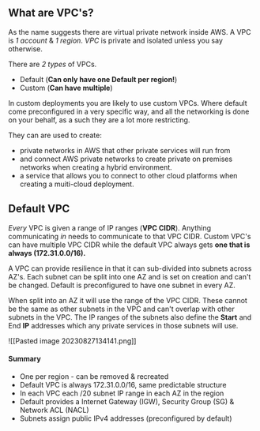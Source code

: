 ## What are VPC's?

As the name suggests there are virtual private network inside AWS. A VPC is *1 account* & *1 region*.
*VPC* is private and isolated unless you say otherwise. 

There are *2 types* of VPCs.

- Default  (**Can only have one Default per region!**)
- Custom (**Can have multiple**)

In custom deployments you are likely to use custom VPCs. Where default come preconfigured in a very specific way, and all the networking is done on your behalf, as a such they are a lot more restricting.

They can are used to create:

- private networks in AWS that other private services will run from
- and connect AWS private networks to create private on premises networks when creating a hybrid environment. 
- a service that allows you to connect to other cloud platforms when creating a muiti-cloud deployment.

## Default VPC

*Every* VPC is given a range of IP ranges (**VPC CIDR**). Anything communicating *in* needs to communicate to that VPC CIDR. Custom VPC's can have multiple VPC CIDR while the default VPC always gets **one that is always (172.31.0.0/16).**

A VPC can provide resilience in that it can sub-divided into subnets across AZ's. Each subnet can be split into one AZ and is set on creation and can't be changed. Default is preconfigured to have one subnet in every AZ.

When split into an AZ it will use the range of the VPC CIDR. These cannot be the same as other subnets in the VPC and can't overlap with other subnets in the VPC. The IP ranges of the subnets also define the **Start** and End **IP** addresses which any private services in those subnets will use.

![[Pasted image 20230827134141.png]]

#### Summary
- One per region - can be removed & recreated
- Default VPC is always 172.31.0.0/16, same predictable structure
- In each VPC each /20 subnet IP range in each AZ in the region
- Default provides a Internet Gateway (IGW), Security Group (SG) & Network ACL (NACL)
- Subnets assign public IPv4 addresses (preconfigured by default)

